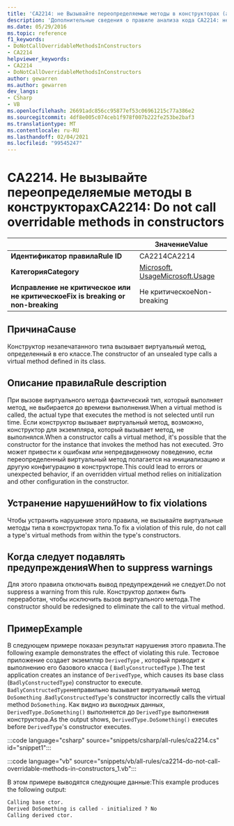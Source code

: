 ```yaml
---
title: 'CA2214: не Вызывайте переопределяемые методы в конструкторах (анализ кода)'
description: 'Дополнительные сведения о правиле анализа кода CA2214: не Вызывайте переопределяемые методы в конструкторах'
ms.date: 05/29/2016
ms.topic: reference
f1_keywords:
- DoNotCallOverridableMethodsInConstructors
- CA2214
helpviewer_keywords:
- CA2214
- DoNotCallOverridableMethodsInConstructors
author: gewarren
ms.author: gewarren
dev_langs:
- CSharp
- VB
ms.openlocfilehash: 26691adc856cc95877ef53c06961215c77a386e2
ms.sourcegitcommit: 4df8e005c074ceb1f978f007b222fe253be2baf3
ms.translationtype: MT
ms.contentlocale: ru-RU
ms.lasthandoff: 02/04/2021
ms.locfileid: "99545247"
---
```

# <a name="ca2214-do-not-call-overridable-methods-in-constructors"></a><span data-ttu-id="4b53a-103">CA2214. Не вызывайте переопределяемые методы в конструкторах</span><span class="sxs-lookup"><span data-stu-id="4b53a-103">CA2214: Do not call overridable methods in constructors</span></span>

| | <span data-ttu-id="4b53a-104">Значение</span><span class="sxs-lookup"><span data-stu-id="4b53a-104">Value</span></span> |
|-|-|
| <span data-ttu-id="4b53a-105">**Идентификатор правила**</span><span class="sxs-lookup"><span data-stu-id="4b53a-105">**Rule ID**</span></span> |<span data-ttu-id="4b53a-106">CA2214</span><span class="sxs-lookup"><span data-stu-id="4b53a-106">CA2214</span></span>|
| <span data-ttu-id="4b53a-107">**Категория**</span><span class="sxs-lookup"><span data-stu-id="4b53a-107">**Category**</span></span> |[<span data-ttu-id="4b53a-108">Microsoft. Usage</span><span class="sxs-lookup"><span data-stu-id="4b53a-108">Microsoft.Usage</span></span>](usage-warnings.md)|
| <span data-ttu-id="4b53a-109">**Исправление не критическое или не критическое**</span><span class="sxs-lookup"><span data-stu-id="4b53a-109">**Fix is breaking or non-breaking**</span></span> |<span data-ttu-id="4b53a-110">Не критическое</span><span class="sxs-lookup"><span data-stu-id="4b53a-110">Non-breaking</span></span>|

## <a name="cause"></a><span data-ttu-id="4b53a-111">Причина</span><span class="sxs-lookup"><span data-stu-id="4b53a-111">Cause</span></span>

<span data-ttu-id="4b53a-112">Конструктор незапечатанного типа вызывает виртуальный метод, определенный в его классе.</span><span class="sxs-lookup"><span data-stu-id="4b53a-112">The constructor of an unsealed type calls a virtual method defined in its class.</span></span>

## <a name="rule-description"></a><span data-ttu-id="4b53a-113">Описание правила</span><span class="sxs-lookup"><span data-stu-id="4b53a-113">Rule description</span></span>

<span data-ttu-id="4b53a-114">При вызове виртуального метода фактический тип, который выполняет метод, не выбирается до времени выполнения.</span><span class="sxs-lookup"><span data-stu-id="4b53a-114">When a virtual method is called, the actual type that executes the method is not selected until run time.</span></span> <span data-ttu-id="4b53a-115">Если конструктор вызывает виртуальный метод, возможно, конструктор для экземпляра, который вызывает метод, не выполнялся.</span><span class="sxs-lookup"><span data-stu-id="4b53a-115">When a constructor calls a virtual method, it's possible that the constructor for the instance that invokes the method has not executed.</span></span> <span data-ttu-id="4b53a-116">Это может привести к ошибкам или непредвиденному поведению, если переопределенный виртуальный метод полагается на инициализацию и другую конфигурацию в конструкторе.</span><span class="sxs-lookup"><span data-stu-id="4b53a-116">This could lead to errors or unexpected behavior, if an overridden virtual method relies on initialization and other configuration in the constructor.</span></span>

## <a name="how-to-fix-violations"></a><span data-ttu-id="4b53a-117">Устранение нарушений</span><span class="sxs-lookup"><span data-stu-id="4b53a-117">How to fix violations</span></span>

<span data-ttu-id="4b53a-118">Чтобы устранить нарушение этого правила, не вызывайте виртуальные методы типа в конструкторах типа.</span><span class="sxs-lookup"><span data-stu-id="4b53a-118">To fix a violation of this rule, do not call a type's virtual methods from within the type's constructors.</span></span>

## <a name="when-to-suppress-warnings"></a><span data-ttu-id="4b53a-119">Когда следует подавлять предупреждения</span><span class="sxs-lookup"><span data-stu-id="4b53a-119">When to suppress warnings</span></span>

<span data-ttu-id="4b53a-120">Для этого правила отключать вывод предупреждений не следует.</span><span class="sxs-lookup"><span data-stu-id="4b53a-120">Do not suppress a warning from this rule.</span></span> <span data-ttu-id="4b53a-121">Конструктор должен быть переработан, чтобы исключить вызов виртуального метода.</span><span class="sxs-lookup"><span data-stu-id="4b53a-121">The constructor should be redesigned to eliminate the call to the virtual method.</span></span>

## <a name="example"></a><span data-ttu-id="4b53a-122">Пример</span><span class="sxs-lookup"><span data-stu-id="4b53a-122">Example</span></span>

<span data-ttu-id="4b53a-123">В следующем примере показан результат нарушения этого правила.</span><span class="sxs-lookup"><span data-stu-id="4b53a-123">The following example demonstrates the effect of violating this rule.</span></span> <span data-ttu-id="4b53a-124">Тестовое приложение создает экземпляр `DerivedType` , который приводит к выполнению его базового класса ( `BadlyConstructedType` ).</span><span class="sxs-lookup"><span data-stu-id="4b53a-124">The test application creates an instance of `DerivedType`, which causes its base class (`BadlyConstructedType`) constructor to execute.</span></span> <span data-ttu-id="4b53a-125">`BadlyConstructedType`неправильно вызывает виртуальный метод `DoSomething` .</span><span class="sxs-lookup"><span data-stu-id="4b53a-125">`BadlyConstructedType`'s constructor incorrectly calls the virtual method `DoSomething`.</span></span> <span data-ttu-id="4b53a-126">Как видно из выходных данных, `DerivedType.DoSomething()` выполняется до `DerivedType` выполнения конструктора.</span><span class="sxs-lookup"><span data-stu-id="4b53a-126">As the output shows, `DerivedType.DoSomething()` executes before `DerivedType`'s constructor executes.</span></span>

:::code language="csharp" source="snippets/csharp/all-rules/ca2214.cs" id="snippet1":::

:::code language="vb" source="snippets/vb/all-rules/ca2214-do-not-call-overridable-methods-in-constructors_1.vb":::

<span data-ttu-id="4b53a-127">В этом примере выводятся следующие данные:</span><span class="sxs-lookup"><span data-stu-id="4b53a-127">This example produces the following output:</span></span>

```txt
Calling base ctor.
Derived DoSomething is called - initialized ? No
Calling derived ctor.
```
